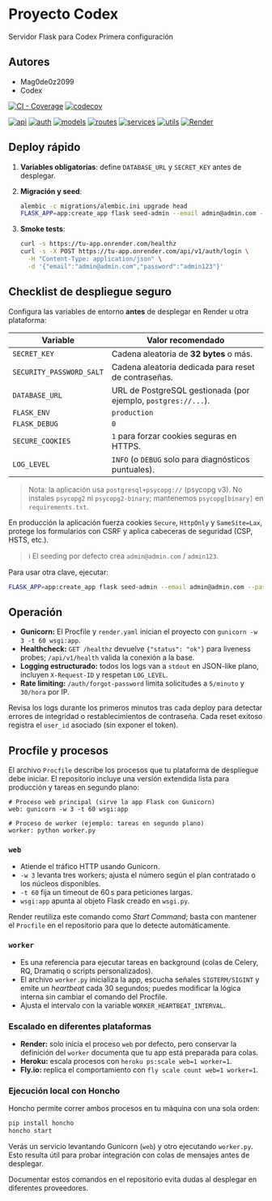 # Proyecto Codex

Servidor Flask para Codex Primera configuración


## Autores
- Mag0de0z2099  
- Codex


[![CI - Coverage](https://github.com/Mag0de0z2099/Proyecto-Codex/actions/workflows/ci-coverage.yml/badge.svg)](https://github.com/Mag0de0z2099/Proyecto-Codex/actions/workflows/ci-coverage.yml)
[![codecov](https://codecov.io/gh/Mag0de0z2099/Proyecto-Codex/branch/main/graph/badge.svg)](https://codecov.io/gh/Mag0de0z2099/Proyecto-Codex)

<!-- Badges por flag (Codecov Pro) -->
[![api](https://codecov.io/gh/Mag0de0z2099/Proyecto-Codex/branch/main/graph/badge.svg?flag=api)](https://app.codecov.io/gh/Mag0de0z2099/Proyecto-Codex/flags/api)
[![auth](https://codecov.io/gh/Mag0de0z2099/Proyecto-Codex/branch/main/graph/badge.svg?flag=auth)](https://app.codecov.io/gh/Mag0de0z2099/Proyecto-Codex/flags/auth)
[![models](https://codecov.io/gh/Mag0de0z2099/Proyecto-Codex/branch/main/graph/badge.svg?flag=models)](https://app.codecov.io/gh/Mag0de0z2099/Proyecto-Codex/flags/models)
[![routes](https://codecov.io/gh/Mag0de0z2099/Proyecto-Codex/branch/main/graph/badge.svg?flag=routes)](https://app.codecov.io/gh/Mag0de0z2099/Proyecto-Codex/flags/routes)
[![services](https://codecov.io/gh/Mag0de0z2099/Proyecto-Codex/branch/main/graph/badge.svg?flag=services)](https://app.codecov.io/gh/Mag0de0z2099/Proyecto-Codex/flags/services)
[![utils](https://codecov.io/gh/Mag0de0z2099/Proyecto-Codex/branch/main/graph/badge.svg?flag=utils)](https://app.codecov.io/gh/Mag0de0z2099/Proyecto-Codex/flags/utils)
[![Render](https://img.shields.io/website?url=https%3A%2F%2Fproyecto-codex.onrender.com&label=Render%20Deploy&style=flat-square)](https://proyecto-codex.onrender.com)

## Deploy rápido

1. **Variables obligatorias**: define `DATABASE_URL` y `SECRET_KEY` antes de desplegar.
2. **Migración y seed**:

   ```bash
   alembic -c migrations/alembic.ini upgrade head
   FLASK_APP=app:create_app flask seed-admin --email admin@admin.com --password admin123
   ```

3. **Smoke tests**:

   ```bash
   curl -s https://tu-app.onrender.com/healthz
   curl -s -X POST https://tu-app.onrender.com/api/v1/auth/login \
     -H "Content-Type: application/json" \
     -d '{"email":"admin@admin.com","password":"admin123"}'
   ```

## Checklist de despliegue seguro

Configura las variables de entorno **antes** de desplegar en Render u otra plataforma:

| Variable | Valor recomendado |
| --- | --- |
| `SECRET_KEY` | Cadena aleatoria de **32 bytes** o más. |
| `SECURITY_PASSWORD_SALT` | Cadena aleatoria dedicada para reset de contraseñas. |
| `DATABASE_URL` | URL de PostgreSQL gestionada (por ejemplo, `postgres://...`). |
| `FLASK_ENV` | `production` |
| `FLASK_DEBUG` | `0` |
| `SECURE_COOKIES` | `1` para forzar cookies seguras en HTTPS. |
| `LOG_LEVEL` | `INFO` (o `DEBUG` solo para diagnósticos puntuales). |

> Nota: la aplicación usa `postgresql+psycopg://` (psycopg v3). No instales `psycopg2` ni `psycopg2-binary`; mantenemos `psycopg[binary]` en `requirements.txt`.

En producción la aplicación fuerza cookies `Secure`, `HttpOnly` y `SameSite=Lax`, protege los formularios con CSRF y aplica cabeceras de seguridad (CSP, HSTS, etc.).

> ℹ️ El seeding por defecto crea `admin@admin.com` / `admin123`.

Para usar otra clave, ejecutar:

```bash
FLASK_APP=app:create_app flask seed-admin --email admin@admin.com --password NUEVA_CLAVE
```

## Operación

- **Gunicorn:** El Procfile y `render.yaml` inician el proyecto con `gunicorn -w 3 -t 60 wsgi:app`.
- **Healthcheck:** `GET /healthz` devuelve `{"status": "ok"}` para liveness probes; `/api/v1/health` valida la conexión a la base.
- **Logging estructurado:** todos los logs van a `stdout` en JSON-like plano, incluyen `X-Request-ID` y respetan `LOG_LEVEL`.
- **Rate limiting:** `/auth/forgot-password` limita solicitudes a `5/minuto` y `30/hora` por IP.

Revisa los logs durante los primeros minutos tras cada deploy para detectar errores de integridad o restablecimientos de contraseña. Cada reset exitoso registra el `user_id` asociado (sin exponer el token).

## Procfile y procesos

El archivo `Procfile` describe los procesos que tu plataforma de despliegue debe iniciar. El repositorio incluye una versión extendida lista para producción y tareas en segundo plano:

```Procfile
# Proceso web principal (sirve la app Flask con Gunicorn)
web: gunicorn -w 3 -t 60 wsgi:app

# Proceso de worker (ejemplo: tareas en segundo plano)
worker: python worker.py
```

### `web`

- Atiende el tráfico HTTP usando Gunicorn.
- `-w 3` levanta tres workers; ajusta el número según el plan contratado o los núcleos disponibles.
- `-t 60` fija un timeout de 60 s para peticiones largas.
- `wsgi:app` apunta al objeto Flask creado en `wsgi.py`.

Render reutiliza este comando como *Start Command*; basta con mantener el `Procfile` en el repositorio para que lo detecte automáticamente.

### `worker`

- Es una referencia para ejecutar tareas en background (colas de Celery, RQ, Dramatiq o scripts personalizados).
- El archivo `worker.py` inicializa la app, escucha señales `SIGTERM/SIGINT` y emite un *heartbeat* cada 30 segundos; puedes modificar la lógica interna sin cambiar el comando del Procfile.
- Ajusta el intervalo con la variable `WORKER_HEARTBEAT_INTERVAL`.

### Escalado en diferentes plataformas

- **Render:** solo inicia el proceso `web` por defecto, pero conservar la definición del `worker` documenta que tu app está preparada para colas.
- **Heroku:** escala procesos con `heroku ps:scale web=1 worker=1`.
- **Fly.io:** replica el comportamiento con `fly scale count web=1 worker=1`.

### Ejecución local con Honcho

Honcho permite correr ambos procesos en tu máquina con una sola orden:

```bash
pip install honcho
honcho start
```

Verás un servicio levantando Gunicorn (`web`) y otro ejecutando `worker.py`. Esto resulta útil para probar integración con colas de mensajes antes de desplegar.

Documentar estos comandos en el repositorio evita dudas al desplegar en diferentes proveedores.

